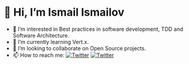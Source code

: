 # 👋 Hi, I’m Ismail Ismailov
- 👀 I’m interested in Best practices in software development, TDD and Software Architecture.
- 🌱 I’m currently learning Vert.x.
- 💞️ I’m looking to collaborate on Open Source projects.
- 📫 How to reach me:  [![Twitter](https://img.shields.io/twitter/url?label=Ismail%20Ismailov&logo=LinkedIn&style=social&url=https://www.linkedin.com/in/ismail2ov/)](https://www.linkedin.com/in/ismail2ov/)  [![Twitter](https://img.shields.io/twitter/url?label=ismail2ov&logo=Twitter&style=social&url=https://twitter.com/ismail2ov)](https://twitter.com/ismail2ov)
<br/><br/><br/>

<p align="center">
  <img src="https://profile-counter.glitch.me/ismail2ov/count.svg" width="1" height="1">
</p>
